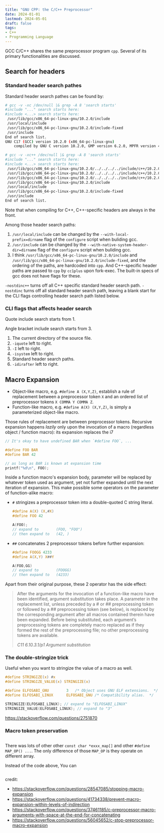 ```yaml
---
title: "GNU CPP: the C/C++ Preprocessor"
date: 2024-01-01
lastmod: 2024-05-01
draft: false
tags:
- C++
- Programming Language
---
```


GCC C/C++ shares the same preprocessor program `cpp`. Several of its primary functionalities are discussed.

<!--more-->

Search for headers
---------------

### Standard header search pathes

Standard header search pathes can be found by:

```sh
# gcc -v -xc /dev/null |& grep -A 8 'search starts'
#include "..." search starts here:
#include <...> search starts here:
 /usr/lib/gcc/x86_64-pc-linux-gnu/10.2.0/include
 /usr/local/include
 /usr/lib/gcc/x86_64-pc-linux-gnu/10.2.0/include-fixed
 /usr/include
End of search list.
GNU C17 (GCC) version 10.2.0 (x86_64-pc-linux-gnu)
	compiled by GNU C version 10.2.0, GMP version 6.2.0, MPFR version 4.1.0, MPC version 1.1.0, isl version isl-0.21-GMP

# gcc -v -xc++ /dev/null |& grep -A 8 'search starts'
#include "..." search starts here:
#include <...> search starts here:
 /usr/lib/gcc/x86_64-pc-linux-gnu/10.2.0/../../../../include/c++/10.2.0
 /usr/lib/gcc/x86_64-pc-linux-gnu/10.2.0/../../../../include/c++/10.2.0/x86_64-pc-linux-gnu
 /usr/lib/gcc/x86_64-pc-linux-gnu/10.2.0/../../../../include/c++/10.2.0/backward
 /usr/lib/gcc/x86_64-pc-linux-gnu/10.2.0/include
 /usr/local/include
 /usr/lib/gcc/x86_64-pc-linux-gnu/10.2.0/include-fixed
 /usr/include
End of search list.
```

Note that when compiling for C++, C++-specific headers are always in the front.

Among those header search paths:

1. `/usr/local/include` can be changed by the `--with-local-prefix=dirname` flag of the `configure` script when buliding gcc.
2. `/usr/include` can be changed by the `--with-native-system-header-dir=dirname` flag of the `configure` script when buliding gcc.
3. I think `/usr/lib/gcc/x86_64-pc-linux-gnu/10.2.0/include` and `/usr/lib/gcc/x86_64-pc-linux-gnu/10.2.0/include-fixed`, and the ordering of the paths, are hardcoded into `cpp`. And C++-specific header paths are passed to `cpp` by `cc1plus` upon fork-exec. The built-in specs of gcc does not have flags for these.

`-nostdinc++` turns off all C++ specific standard header search path. `-nostdinc` turns off all standard header search path, leaving a blank start for the CLI flags controlling header search path listed below.


### CLI flags that affects header search

Quote include search starts from 1.

Angle bracket include search starts from 3.

1. The current directory of the source file.
2. `-iquote` left to right.
3. `-I` left to right.
4. `-isystem` left to right.
5. Standard header search paths.
6. `-idirafter` left to right.



## Macro Expansion

- Object-like macro, e.g. `#define A (X,Y,Z)`, establish a rule of replacement between a preprocessor token `X` and an ordered list of preprocessor tokens `X COMMA Y COMMA Z`.
- Function-like macro, e.g. `#define A(X) (X,Y,Z)`, is simply a parameterized object-like macro.

Those rules of replacement are between preprocessor tokens. Recursive expansion happens *lazily* only upon the invocation of a macro (regardless object / function macro): its expansion replaces the i7

```c
// It's okay to have undefined BAR when `#define FOO`, ...

#define FOO BAR
#define BAR 42

// as long as BAR is known at expansion time
printf("%d\n", FOO);
```

Inside a function macro's expansion body, parameter will be replaced by whatever token used as argument, yet not further expanded until the next iteration of expansion. This make possible some operators on the parameter of function-alike macro:

- `#` stringizes a preprocessor token into a double-quoted C string literal.

    ```c
    #define A(X) (X,#X)
    #define FOO 42

    A(FOO);
    // expand to        (FOO, "FOO")
    // then expand to   (42, )
    ```

- `##` concatenates 2 preprocessor tokens before further expansion:

    ```c
    #define FOOGG 4233
    #define A(X,Y) X##Y

    A(FOO,GG)
    // expand to        (FOOGG)
    // then expand to   (4233)
    ```

Apart from their original purpose, these 2 operator has the side effect:

> After the arguments for the invocation of a function-like macro have been identified, argument substitution takes place. A parameter in the replacement list, unless preceded by a # or ## preprocessing token or followed by a ## preprocessing token (see below), is replaced by the corresponding argument after all macros contained therein have been expanded. Before being substituted, each argument’s preprocessing tokens are completely macro replaced as if they formed the rest of the preprocessing file; no other preprocessing tokens are available.
>
> <cite>C11 6.10.3.1/p1 Argument substitution</cite>

### The double-stringize trick

Useful when you want to stringize the value of a macro as well.

```c
#define STRINGIZE(x) #x
#define STRINGIZE_VALUE(x) STRINGIZE(x)

#define ELFOSABI_GNU		3	/* Object uses GNU ELF extensions.  */
#define ELFOSABI_LINUX		ELFOSABI_GNU /* Compatibility alias.  */

STRINGIZE(ELFOSABI_LINUX); // expand to "ELFOSABI_LINUX"
STRINGIZE_VALUE(ELFOSABI_LINUX); // expand to "3"
```

https://stackoverflow.com/questions/2751870

### Macro token preservation

```c

```

There was lots of other other `const char *exxx_map[]` and other `#define MAP_OP() ...`. The only difference of those `MAP_OP` is they operate on different array.

Instead of the code above, You can

```c
```

credit:
- https://stackoverflow.com/questions/28547085/stopping-macro-expansion
- https://stackoverflow.com/questions/41734338/prevent-macro-expansion-within-levels-of-indirection
- https://stackoverflow.com/questions/37461185/c-preprocessor-macro-arguments-with-space-at-the-end-for-concatenating
- https://stackoverflow.com/questions/56045652/c-stop-preprocessor-macro-expansion
